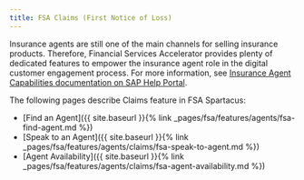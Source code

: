 ```yaml
---
title: FSA Claims (First Notice of Loss)
---
```


Insurance agents are still one of the main channels for selling insurance products. Therefore, Financial Services Accelerator provides plenty of dedicated features to empower the insurance agent role in the digital customer engagement process. For more information, see [Insurance Agent Capabilities documentation on SAP Help Portal](https://help.sap.com/viewer/6ac05cfc1e2a41dca9cfa29de18cd01a/LATEST/en-US/119d833b964f423191eaf482ec067210.html).

The following pages describe Claims feature in FSA Spartacus: 

- [Find an Agent]({{ site.baseurl }}{% link _pages/fsa/features/agents/fsa-find-agent.md %})
- [Speak to an Agent]({{ site.baseurl }}{% link _pages/fsa/features/agents/claims/fsa-speak-to-agent.md %})
- [Agent Availability]({{ site.baseurl }}{% link _pages/fsa/features/agents/claims/fsa-agent-availability.md %})